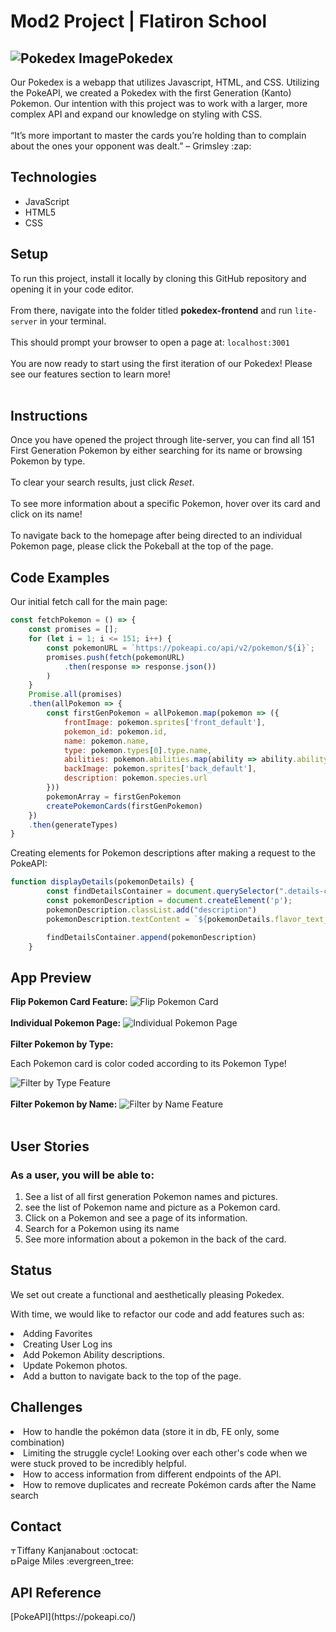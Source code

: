 <h1>Mod2 Project | Flatiron School</h1>
<h2><img src="https://i.ibb.co/K51S358/pokepointer.png" alt="Pokedex Image">Pokedex</h2>
<p>
Our Pokedex is a webapp that utilizes Javascript, HTML, and CSS. Utilizing the PokeAPI, we created a Pokedex with the first Generation (Kanto) Pokemon. Our intention with this project was to work with a larger, more complex API and expand our knowledge on styling with CSS.<br>
<br>“It’s more important to master the cards you’re holding than to complain about the ones your opponent was dealt.” – Grimsley :zap:</br>
</p>

<h2>Technologies</h2>

<ul>
 <li>JavaScript</li>
 <li>HTML5</li>
 <li>CSS</li>
</ul>

<h2>Setup</h2>
To run this project, install it locally by cloning this GitHub repository and opening it in your code editor.<br><br>
From there, navigate into the folder titled <b>pokedex-frontend</b> and run <code>lite-server</code> in your terminal.<br><br>
This should prompt your browser to open a page at: <code>localhost:3001</code><br><br>
You are now ready to start using the first iteration of our Pokedex! Please see our features section to learn more!<br><br>

<h2>Instructions</h2>
Once you have opened the project through lite-server, you can find all 151 First Generation Pokemon by either searching for its name or browsing Pokemon by type.<br><br>
To clear your search results, just click <i>Reset</i>. <br><br>
To see more information about a specific Pokemon, hover over its card and click on its name!<br><br>
To navigate back to the homepage after being directed to an individual Pokemon page, please click the Pokeball at the top of the page.

<h2>Code Examples</h2>
Our initial fetch call for the main page:


```javascript
const fetchPokemon = () => {
    const promises = [];
    for (let i = 1; i <= 151; i++) {
        const pokemonURL = `https://pokeapi.co/api/v2/pokemon/${i}`;
        promises.push(fetch(pokemonURL) 
            .then(response => response.json())
        )
    }
    Promise.all(promises)
    .then(allPokemon => {
        const firstGenPokemon = allPokemon.map(pokemon => ({
            frontImage: pokemon.sprites['front_default'],
            pokemon_id: pokemon.id,
            name: pokemon.name,
            type: pokemon.types[0].type.name,
            abilities: pokemon.abilities.map(ability => ability.ability.name).join(', '),
            backImage: pokemon.sprites['back_default'],
            description: pokemon.species.url
        }))
        pokemonArray = firstGenPokemon
        createPokemonCards(firstGenPokemon)
    })
    .then(generateTypes)
}
```

Creating elements for Pokemon descriptions after making a request to the PokeAPI:
``` javascript 
function displayDetails(pokemonDetails) {
        const findDetailsContainer = document.querySelector(".details-container")
        const pokemonDescription = document.createElement('p');
        pokemonDescription.classList.add("description")
        pokemonDescription.textContent = `${pokemonDetails.flavor_text_entries[3].flavor_text}`

        findDetailsContainer.append(pokemonDescription)
    }
```


<h2>App Preview</h2>
<b>Flip Pokemon Card Feature:</b>
<img src="https://media.giphy.com/media/xuiGJFyU6dZWnoSYRb/giphy.gif" alt="Flip Pokemon Card" border="0"><br><br>
<b>Individual Pokemon Page:</b>
<img src="https://media.giphy.com/media/y6O2dCx4ofbxTn8ahw/giphy.gif" alt="Individual Pokemon Page"><br><br>
<b>Filter Pokemon by Type:</b><br>
<p>Each Pokemon card is color coded according to its Pokemon Type!</p>
<img src="https://media.giphy.com/media/0VQf1Qse9JBc5YN1Av/giphy.gif" alt="Filter by Type Feature"><br><br>
<b>Filter Pokemon by Name:</b>
<img src="https://media.giphy.com/media/ZjrEc4wtpYK6uc7gfn/giphy.gif" alt="Filter by Name Feature"><br><br>
<h2>User Stories</h2>

<h3>As a user, you will be able to:</h3>

<ol>
 <li>See a list of all first generation Pokemon names and pictures.</li>
 <li>see the list of Pokemon name and picture as a Pokemon card.</li>
 <li>Click on a Pokemon and see a page of its information.</li>
 <li>Search for a Pokemon using its name</li>
 <li>See more information about a pokemon in the back of the card.</li>
</ol>

<h2>Status</h2>

<p>We set out create a functional and aesthetically pleasing Pokedex.</p>

With time, we would like to refactor our code and add features such as:
<li>Adding Favorites</li>
<li>Creating User Log ins</li>
<li>Add Pokemon Ability descriptions.</li>
<li>Update Pokemon photos.</li>
<li>Add a button to navigate back to the top of the page.</li>

<h2>Challenges</h2>
<li>How to handle the pokémon data (store it in db, FE only, some combination)</li>
<li>Limiting the struggle cycle! Looking over each other's code when we were stuck proved to be incredibly helpful.</li>
<li>How to access information from different endpoints of the API.</li>
<li>How to remove duplicates and recreate Pokémon cards after the Name search</li>

<h2>Contact</h2>
<a href="https://www.linkedin.com/in/tiffany-kanjanabout/"><img src="https://user-images.githubusercontent.com/68958970/94946276-dc7b8a00-04a9-11eb-9431-366689b9fa06.png" alt="Tiffany Kanjanabout" style="width:10px;height:10px;"></a>Tiffany Kanjanabout :octocat:<br>
<a href="https://www.linkedin.com/in/paigeamiles/"><img src="https://user-images.githubusercontent.com/68958970/94946276-dc7b8a00-04a9-11eb-9431-366689b9fa06.png" alt="Paige Miles" style="width:10px;height:10px;"></a>Paige Miles :evergreen_tree:<br>

<h2>API Reference</h2>
[PokeAPI](https://pokeapi.co/)
